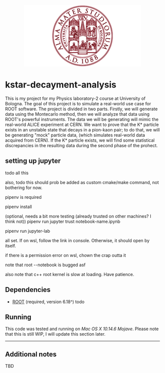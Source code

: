 <div align="center">
  <img alt="Alma Mater Studiorum Logo" src="assets/unibo-logo.png">
</div>

# kstar-decayment-analysis
This is my project for my Physics laboratory-2 course at University of Bologna.
The goal of this project is to simulate a real-world use case for ROOT software.
The project is divided in two parts. Firstly, we will generate data using the
Montecarlo method, then we will analyze that data using ROOT's powerful
instruments. The data we will be generating will mimic the real-world ALICE
experiment at CERN. We want to prove that the K* particle exists in an unstable
state that decays in a pion-kaon pair; to do that, we will be generating "mock"
particle data, (which simulates real-world data acquired from CERN).
If the K* particle exists, we will find some statistical discrepancies in the
resulting data during the second phase of the prohect.

## setting up jupyter
todo all this

also, todo this should prob be added as custom cmake/make command, not bothering
for now.

pipenv is required

pipenv install

(optional, needs a bit more testing (already trusted on other machines? I think not))
pipenv run jupyter trust notebook-name.ipynb 

pipenv run jupyter-lab

all set. If on wsl, follow the link in console.
Otherwise, it should open by itself.


if there is a permission error on wsl, chown the crap outta it

note that root --notebook is bugged asf

also note that c++ root kernel is slow at loading. Have patience.


## Dependencies
- [ROOT](https://root.cern/) (required, version 6.18^)
todo

## Running
This code was tested and running on _Mac OS X 10.14.6 Mojave_.
Please note that this is still WIP, I will update this section later.

--------------------------------------------------------------------------------

## Additional notes
TBD
